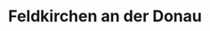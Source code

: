 ---
title: Feldkirchen an der Donau
url: /feldkirchen-an-der-donau/
latitude: 48.346
longitude: 14.057
---
